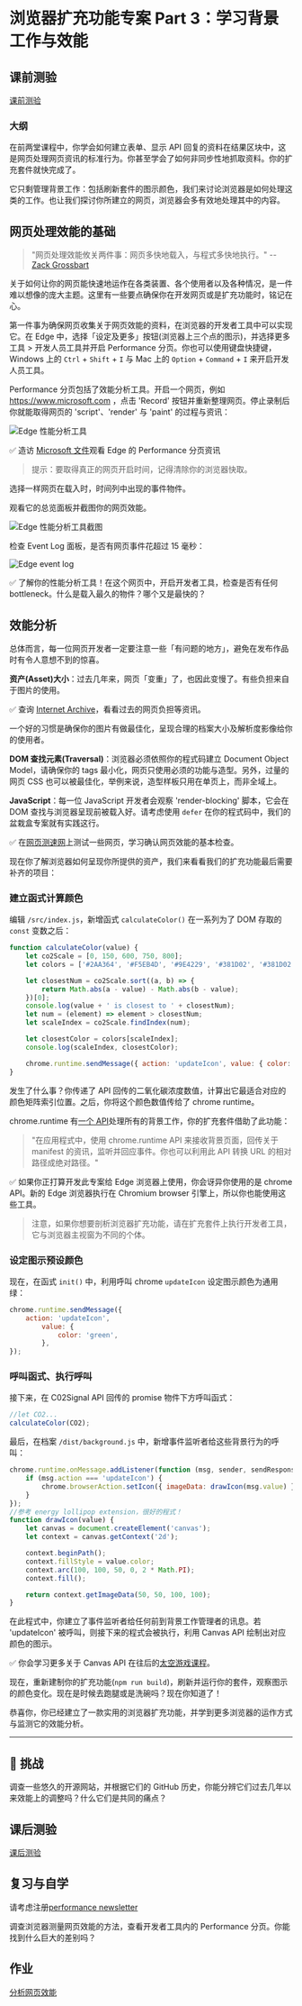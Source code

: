 # 浏览器扩充功能专案 Part 3：学习背景工作与效能

## 课前测验

[课前测验](https://ashy-river-0debb7803.1.azurestaticapps.net/quiz/27?loc=zh_tw)

### 大纲

在前两堂课程中，你学会如何建立表单、显示 API 回复的资料在结果区块中，这是网页处理网页资讯的标准行为。你甚至学会了如何非同步性地抓取资料。你的扩充套件就快完成了。

它只剩管理背景工作：包括刷新套件的图示颜色，我们来讨论浏览器是如何处理这类的工作。也让我们探讨你所建立的网页，浏览器会多有效地处理其中的内容。

## 网页处理效能的基础

> "网页处理效能攸关两件事：网页多快地载入，与程式多快地执行。" -- [Zack Grossbart](https://www.smashingmagazine.com/2012/06/javascript-profiling-chrome-developer-tools/)

关于如何让你的网页能快速地运作在各类装置、各个使用者以及各种情况，是一件难以想像的庞大主题。这里有一些要点确保你在开发网页或是扩充功能时，铭记在心。

第一件事为确保网页收集关于网页效能的资料，在浏览器的开发者工具中可以实现它。在 Edge 中，选择「设定及更多」按钮(浏览器上三个点的图示)，并选择更多工具 > 开发人员工具并开启 Performance 分页。你也可以使用键盘快捷键，Windows 上的 `Ctrl` + `Shift` + `I` 与 Mac 上的 `Option` + `Command` + `I` 来开启开发人员工具。

Performance 分页包括了效能分析工具。开启一个网页，例如 https://www.microsoft.com ，点击 'Record' 按钮并重新整理网页。停止录制后你就能取得网页的 'script'、'render' 与 'paint' 的过程与资讯：

![Edge 性能分析工具](../images/profiler.png)

✅ 造访 [Microsoft 文件](https://docs.microsoft.com/microsoft-edge/devtools-guide/performance/?WT.mc_id=academic-77807-sagibbon)观看 Edge 的 Performance 分页资讯

> 提示：要取得真正的网页开启时间，记得清除你的浏览器快取。

选择一样网页在载入时，时间列中出现的事件物件。

观看它的总览面板并截图你的网页效能。

![Edge 性能分析工具截图](../images/snapshot.png)

检查 Event Log 面板，是否有网页事件花超过 15 毫秒：

![Edge event log](../images/log.png)

✅ 了解你的性能分析工具！在这个网页中，开启开发者工具，检查是否有任何 bottleneck。什么是载入最久的物件？哪个又是最快的？

## 效能分析

总体而言，每一位网页开发者一定要注意一些「有问题的地方」，避免在发布作品时有令人意想不到的惊喜。

**资产(Asset)大小**：过去几年来，网页「变重」了，也因此变慢了。有些负担来自于图片的使用。

✅ 查询 [Internet Archive](https://httparchive.org/reports/page-weight)，看看过去的网页负担等资讯。

一个好的习惯是确保你的图片有做最佳化，呈现合理的档案大小及解析度影像给你的使用者。

**DOM 查找元素(Traversal)**：浏览器必须依照你的程式码建立 Document Object Model，请确保你的 tags 最小化，网页只使用必须的功能与造型。另外，过量的网页 CSS 也可以被最佳化，举例来说，造型样板只用在单页上，而非全域上。

**JavaScript**：每一位 JavaScript 开发者会观察 'render-blocking' 脚本，它会在 DOM 查找与浏览器呈现前被载入好。请考虑使用 `defer` 在你的程式码中，我们的盆栽盒专案就有实践这行。

✅ 在[网页测速网](https://www.webpagetest.org/)上测试一些网页，学习确认网页效能的基本检查。

现在你了解浏览器如何呈现你所提供的资产，我们来看看我们的扩充功能最后需要补齐的项目：

### 建立函式计算颜色

编辑 `/src/index.js`，新增函式 `calculateColor()` 在一系列为了 DOM 存取的 `const` 变数之后：

```JavaScript
function calculateColor(value) {
	let co2Scale = [0, 150, 600, 750, 800];
	let colors = ['#2AA364', '#F5EB4D', '#9E4229', '#381D02', '#381D02'];

	let closestNum = co2Scale.sort((a, b) => {
		return Math.abs(a - value) - Math.abs(b - value);
	})[0];
	console.log(value + ' is closest to ' + closestNum);
	let num = (element) => element > closestNum;
	let scaleIndex = co2Scale.findIndex(num);

	let closestColor = colors[scaleIndex];
	console.log(scaleIndex, closestColor);

	chrome.runtime.sendMessage({ action: 'updateIcon', value: { color: closestColor } });
}
```

发生了什么事？你传递了 API 回传的二氧化碳浓度数值，计算出它最适合对应的颜色矩阵索引位置。之后，你将这个颜色数值传给了 chrome runtime。

chrome.runtime 有[一个 API](https://developer.chrome.com/extensions/runtime)处理所有的背景工作，你的扩充套件借助了此功能：

> "在应用程式中，使用 chrome.runtime API 来接收背景页面，回传关于 manifest 的资讯，监听并回应事件。你也可以利用此 API 转换 URL 的相对路径成绝对路径。"

✅ 如果你正打算开发此专案给 Edge 浏览器上使用，你会讶异你使用的是 chrome API。新的 Edge 浏览器执行在 Chromium browser 引擎上，所以你也能使用这些工具。

> 注意，如果你想要剖析浏览器扩充功能，请在扩充套件上执行开发者工具，它与浏览器主视窗为不同的个体。

### 设定图示预设颜色

现在，在函式 `init()` 中，利用呼叫 chrome `updateIcon` 设定图示颜色为通用绿：

```JavaScript
chrome.runtime.sendMessage({
	action: 'updateIcon',
		value: {
			color: 'green',
		},
});
```
### 呼叫函式、执行呼叫

接下来，在 C02Signal API 回传的 promise 物件下方呼叫函式：

```JavaScript
//let CO2...
calculateColor(CO2);
```
最后，在档案 `/dist/background.js` 中，新增事件监听者给这些背景行为的呼叫：

```JavaScript
chrome.runtime.onMessage.addListener(function (msg, sender, sendResponse) {
	if (msg.action === 'updateIcon') {
		chrome.browserAction.setIcon({ imageData: drawIcon(msg.value) });
	}
});
//参考 energy lollipop extension，很好的程式！
function drawIcon(value) {
	let canvas = document.createElement('canvas');
	let context = canvas.getContext('2d');

	context.beginPath();
	context.fillStyle = value.color;
	context.arc(100, 100, 50, 0, 2 * Math.PI);
	context.fill();

	return context.getImageData(50, 50, 100, 100);
}
```
在此程式中，你建立了事件监听者给任何前到背景工作管理者的讯息。若 'updateIcon' 被呼叫，则接下来的程式会被执行，利用 Canvas API 绘制出对应颜色的图示。

✅ 你会学习更多关于 Canvas API 在往后的[太空游戏课程](../../../6-space-game/2-drawing-to-canvas/translations/README.zh-cn.md)。

现在，重新建制你的扩充功能(`npm run build`)，刷新并运行你的套件，观察图示的颜色变化。现在是时候去跑腿或是洗碗吗？现在你知道了！

恭喜你，你已经建立了一款实用的浏览器扩充功能，并学到更多浏览器的运作方式与监测它的效能分析。

---

## 🚀 挑战

调查一些悠久的开源网站，并根据它们的 GitHub 历史，你能分辨它们过去几年以来效能上的调整吗？什么它们是共同的痛点？

## 课后测验

[课后测验](https://ashy-river-0debb7803.1.azurestaticapps.net/quiz/28?loc=zh_tw)

## 复习与自学

请考虑注册[performance newsletter](https://perf.email/)

调查浏览器测量网页效能的方法，查看开发者工具内的 Performance 分页。你能找到什么巨大的差别吗？

## 作业

[分析网页效能](assignment.zh-cn.md)

